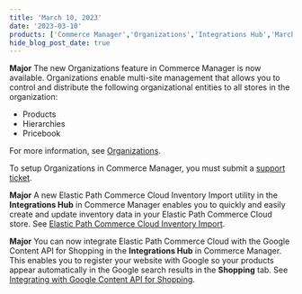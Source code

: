 ```yaml
---
title: 'March 10, 2023'
date: '2023-03-10'
products: ['Commerce Manager','Organizations','Integrations Hub','March 2023']
hide_blog_post_date: true
---
```

**Major** 
The new Organizations feature in Commerce Manager is now available. Organizations enable multi-site management that allows you to control and distribute the following organizational entities to all stores in the organization:

  - Products
  - Hierarchies
  - Pricebook

  For more information, see [Organizations](/docs/commerce-cloud/organizations/overview).

  To setup Organizations in Commerce Manager, you must submit a [support ticket](https://signin.elasticpath.com/).

**Major** 
A new Elastic Path Commerce Cloud Inventory Import utility in the **Integrations Hub** in Commerce Manager enables you to quickly and easily create and update inventory data in your Elastic Path Commerce Cloud store. See [Elastic Path Commerce Cloud Inventory Import](/docs/composer/integration-hub/store-management/inventory-import).

**Major** 
You can now integrate Elastic Path Commerce Cloud with the Google Content API for Shopping in the **Integrations Hub** in Commerce Manager. This enables you to register your website with Google so your products appear automatically in the Google search results in the **Shopping** tab. See [Integrating with Google Content API for Shopping](/docs/composer/integration-hub/marketing-communication/google-merchant).
